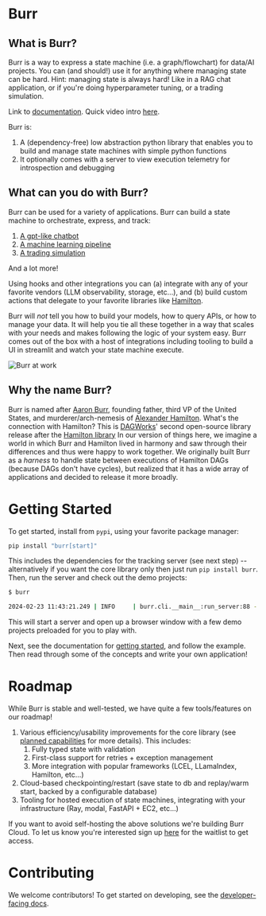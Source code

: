 # Burr

## What is Burr?

Burr is a way to express a state machine (i.e. a graph/flowchart) for data/AI projects. You can (and should!) use it for anything where managing state can be hard. Hint: managing state
is always hard! Like in a RAG chat application, or if you're doing hyperparameter tuning, or a trading simulation.

Link to [documentation](https://burr.dagworks.io/). Quick video intro [here](https://www.loom.com/share/8a92474bb7574d6eb4cd25c21913adf2).

Burr is:
1. A (dependency-free) low abstraction python library that enables you to build and manage state machines with simple python functions
2. It optionally comes with a server to view execution telemetry for introspection and debugging

## What can you do with Burr?

Burr can be used for a variety of applications. Burr can build a state machine to orchestrate, express, and track:

1. [A gpt-like chatbot](examples/gpt)
2. [A machine learning pipeline](examples/ml_training)
3. [A trading simulation](examples/simulation)

And a lot more!

Using hooks and other integrations you can (a) integrate with any of your favorite vendors (LLM observability, storage, etc...), and
(b) build custom actions that delegate to your favorite libraries like [Hamilton](github.com/DAGWorks-Inc/hamilton).

Burr will _not_ tell you how to build your models, how to query APIs, or how to manage your data. It will help you tie all these together
in a way that scales with your needs and makes following the logic of your system easy. Burr comes out of the box with a host of integrations
including tooling to build a UI in streamlit and watch your state machine execute.

![Burr at work](./chatbot.gif)

## Why the name Burr?

Burr is named after [Aaron Burr](https://en.wikipedia.org/wiki/Aaron_Burr), founding father, third VP of the United States, and murderer/arch-nemesis of [Alexander Hamilton](https://en.wikipedia.org/wiki/Alexander_Hamilton).
What's the connection with Hamilton? This is [DAGWorks](www.dagworks.io)' second open-source library release after the [Hamilton library](https://github.com/dagworks-inc/hamilton)
In our version of things here, we imagine a world in which Burr and Hamilton lived in harmony and saw through their differences and thus were happy to work together. We originally
built Burr as a _harness_ to handle state between executions of Hamilton DAGs (because DAGs don't have cycles),
but realized that it has a wide array of applications and decided to release it more broadly.

# Getting Started

To get started, install from `pypi`, using your favorite package manager:

```bash
pip install "burr[start]"
```

This includes the dependencies for the tracking server (see next step) -- alternatively if you want the core library only then just run `pip install burr`.
Then, run the server and check out the demo projects:

```bash
$ burr

2024-02-23 11:43:21.249 | INFO     | burr.cli.__main__:run_server:88 - Starting server on port 7241
```

This will start a server and open up a browser window with a few demo projects preloaded for you to play with.

Next, see the documentation for [getting started](https://burr.dagworks.io/getting_started/simple-example.html), and follow the example.
Then read through some of the concepts and write your own application!

# Roadmap

While Burr is stable and well-tested, we have quite a few tools/features on our roadmap!

1. Various efficiency/usability improvements for the core library (see [planned capabilities](https://burr.dagworks.io/concepts/planned-capabilities.html) for more details). This includes:
   1. Fully typed state with validation
   2. First-class support for retries + exception management
   3. More integration with popular frameworks (LCEL, LLamaIndex, Hamilton, etc...)
2. Cloud-based checkpointing/restart (save state to db and replay/warm start, backed by a configurable database)
3. Tooling for hosted execution of state machines, integrating with your infrastructure (Ray, modal, FastAPI + EC2, etc...)

If you want to avoid self-hosting the above solutions we're building Burr Cloud. To let us know you're interested
 sign up [here](https://forms.gle/w9u2QKcPrztApRedA) for the waitlist to get access.

# Contributing

We welcome contributors! To get started on developing, see the [developer-facing docs](https://burr.dagworks.io/contributing).
